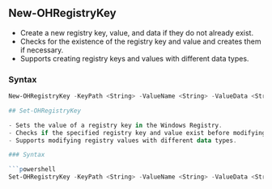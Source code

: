 ## New-OHRegistryKey

- Create a new registry key, value, and data if they do not already exist.
- Checks for the existence of the registry key and value and creates them if necessary.
- Supports creating registry keys and values with different data types.

### Syntax

```powershell
New-OHRegistryKey -KeyPath <String> -ValueName <String> -ValueData <String> -ValueType <String>

## Set-OHRegistryKey

- Sets the value of a registry key in the Windows Registry.
- Checks if the specified registry key and value exist before modifying them.
- Supports modifying registry values with different data types.

### Syntax

```powershell
Set-OHRegistryKey -KeyPath <String> -ValueName <String> -ValueData <String> -ValueType <String>

